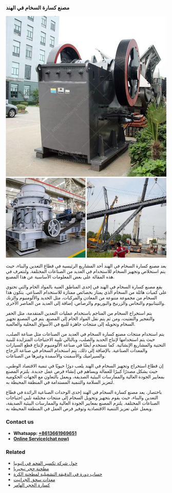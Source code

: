 <h3>مصنع كسارة السخام في الهند</h3><img src='1701853820.jpg' alt=''><p>يعد مصنع كسارة السخام في الهند أحد المشاريع الرئيسية في قطاع التعدين والبناء، حيث يتم استخلاص وتجهيز السخام للاستخدام في العديد من الصناعات المختلفة. ولنتعرف في هذه المقالة على بعض المعلومات الأساسية عن هذا المصنع.</p><p>يقع مصنع كسارة السخام في الهند في إحدى المناطق الغنية بالمواد الخام والتي تحتوي على كميات هائلة من السخام الذي يمتاز بخصائص ممتازة للاستخدام الصناعي. يتكون هذا السخام من مجموعة متنوعة من المعادن والمركبات، مثل الحديد والألومنيوم والزنك والتيتانيوم والنحاس والزرنيخ والبوريوم والرصاص، إضافة إلى العديد من العناصر الأخرى.</p><p>يتم استخراج السخام من المناجم باستخدام عمليات التعدين المتقدمة، مثل الحفر والتفجير والتفتيت، ومن ثم يتم نقل المواد الخام إلى المصنع. يتم في المصنع تجهيز السخام وتحويله إلى منتجات جاهزة للبيع في الأسواق المحلية والعالمية.</p><p>يتم استخدام منتجات مصنع كسارة السخام في العديد من الصناعات مثل صناعة الصلب، حيث يتم استخدامها لإنتاج الحديد والصلب، وبالتالي تلبية الاحتياجات المتزايدة للبنية التحتية والمشاريع الإنشائية. كما تستخدم أيضًا في صناعة الألومنيوم لإنتاج قطع السيارات والمعدات الصناعية. بالإضافة إلى ذلك، يتم استخدام السخام في صناعة الزجاج والسيراميك والأسمنت والأسمدة وغيرها من الصناعات.</p><p>إن قطاع استخراج وتجهيز السخام في الهند يلعب دورًا حيويًا في تنمية الاقتصاد الوطني، حيث يشكل مصدرًا كبيرًا للعمالة ويساهم في إنشاء فرص عمل جديدة. يلتزم المصنع بمعايير الجودة العالية والممارسات البيئية الصديقة، ويعمل بالتعاون مع الجهات الحكومية لتعزيز السلامة والتنمية المستدامة في المنطقة المحيطة به.</p><p>باختصار، يعد مصنع كسارة السخام في الهند إحدى الوحدات الصناعية الرائدة في قطاع التعدين والبناء، حيث يقوم بتجهيز وتحويل السخام إلى منتجات مختلفة تلبي احتياجات الصناعات المختلفة. يلتزم المصنع بمعايير الجودة العالية والممارسات البيئية الصديقة، ويعمل على تعزيز التنمية الاقتصادية وتوفير فرص العمل في المنطقة المحيطة به.</p><h3>Contact us</h3><ul><li><strong>Whatsapp:&nbsp;<a href="https://wa.me/8613661969651">+8613661969651</a></strong></li><li><a href="https://swt.shibang-china.com/?git&amp;zhl&amp;مصنع كسارة السخام في الهند"><strong>Online Service(chat now)</strong></a></li></ul><h3>Related</h3><ul><li><a href='حول شركة تكسير الفحم في إثيوبيا.md'>حول شركة تكسير الفحم في إثيوبيا</a></li><li><a href='مطحنة حجر نيجيريا.md'>مطحنة حجر نيجيريا</a></li><li><a href='حساب دورة في الدقيقة التشغيلية لمطحنة الكرة.md'>حساب دورة في الدقيقة التشغيلية لمطحنة الكرة</a></li><li><a href='معدات سحق الجرانيت.md'>معدات سحق الجرانيت</a></li><li><a href='كسارة الحجر الهامر.md'>كسارة الحجر الهامر</a></li></ul>